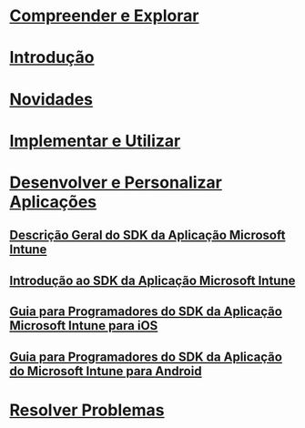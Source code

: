 # [Compreender e Explorar](/intune/understand-explore/introduction-to-microsoft-intune)
# [Introdução](/intune/get-started/what-to-know-before-you-start-microsoft-intune)
# [Novidades](/intune/whats-new/whats-new-in-microsoft-intune)
# [Implementar e Utilizar](/intune/deploy-use/overview-of-device-and-app-lifecycles-in-microsoft-intune)
# [Desenvolver e Personalizar Aplicações](intune-app-sdk.md)
## [Descrição Geral do SDK da Aplicação Microsoft Intune](intune-app-sdk.md)
## [Introdução ao SDK da Aplicação Microsoft Intune](intune-app-sdk-get-started.md)
## [Guia para Programadores do SDK da Aplicação Microsoft Intune para iOS](intune-app-sdk-ios.md)
## [Guia para Programadores do SDK da Aplicação do Microsoft Intune para Android](intune-app-sdk-android.md)
# [Resolver Problemas](/intune/troubleshoot/how-to-get-support-for-microsoft-intune)


<!--HONumber=Oct16_HO2-->


